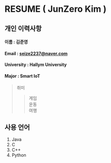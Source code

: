 # RESUME ( JunZero Kim )

## 개인 이력사항

#### 이름 : 김준영
#### Email : seize2237@naver.com
#### University : Hallym University 
#### Major : Smart IoT

> 취미 
>> 게임  
>> 운동  
>> 여행  

## 사용 언어
1. Java
2. C
3. C++
4. Python
